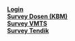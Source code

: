 <!DOCTYPE html>
<html>
<title>Layanan Kemahasiswaan</title>
<meta name="viewport" content="width=device-width, initial-scale=1">
<link rel="stylesheet" href="https://www.w3schools.com/w3css/4/w3.css">
<style>
.login {
        margin: 125px auto;
        width: 720px;
        padding: 16px;

    }
</style>
<body>

<div class="w3-container"><strong>
    <div class="w3-row">
    <a href="javascript:void(0)" onclick="openTab(event, 'Login');">
      <div class="w3-quarter tablink w3-bottombar w3-hover-light-grey w3-padding w3-text-blue">Login</div>
    </a>
    <a href="javascript:void(0)" onclick="openTab(event, 'Dosen');">
      <div class="w3-quarter tablink w3-bottombar w3-hover-light-grey w3-padding w3-text-teal">Survey Dosen (KBM)</div>
    </a>
    <a href="javascript:void(0)" onclick="openTab(event, 'Vmts');">
      <div class="w3-quarter tablink w3-bottombar w3-hover-light-grey w3-padding w3-text-teal">Survey VMTS</div>
    </a>
    <a href="javascript:void(0)" onclick="openTab(event, 'Tendik');">
      <div class="w3-quarter tablink w3-bottombar w3-hover-light-grey w3-padding w3-text-teal">Survey Tendik</div>
    </a></strong>
  </div>

  <div id="Login" class="item w3-container login" style="display:none"> 
  <h5 class="w3-center"><b>LOGIN TERLEBIH DAHULU!</b></h5><br>
      <form class="w3-card-4 w3-padding" action="/action_page.php">
        <label><b>NIM</b></label>
        <input class="w3-input" type="number" name="nim" placeholder="Masukkan NIM yang benar">

          <h5><b>Semester:</b></h5>
          <select class="w3-select" name="semester">
            <option value="" disabled selected>Pilih Semester</option>
            <option value="1">Semester 1</option>
            <option value="2">Semester 2</option>
            <option value="3">Semester 3</option>
            <option value="4">Semester 4</option>
            <option value="5">Semester 5</option>
            <option value="6">Semester 6</option>
            <option value="7">Semester 7</option>
            <option value="8">Semester 8</option>
          </select>


          <h5><b>Program Studi:</b></h5>
          <select class="w3-select" name="prodi">
            <option value="" disabled selected>Pilih Program Studi</option>
            <option value="1">RMIK</option>
            <option value="2">Ilmu Gizi</option>
          </select>
          
          <h5><b>Jenis Survey:</b></h5>
          <select class="w3-select" name="survey">
            <option value="" disabled selected>Pilih Jenis Survey</option>
            <option value="1">Survey Penilaian Dosen</option>
            <option value="2">Survey Penilaian Visi Misi Tujuan Strategi</option>
            <option value="3">Survey Penilaian Tenaga Kependidikan</option>
          </select>
		
          <p><button class="w3-btn w3-teal w3-right w3-margin-top w3-card-4">Mulai Survey</button></p>
       </form>
  </div>

  <div id="Dosen" class="w3-container item" style="display:none">
    <h2 class="w3-center"><b>SURVEY PENILAIAN DOSEN (KBM)</b></h2>
    <p>Survey otw...</p> 
  </div>
  
   <div id="Vmts" class="w3-container item" style="display:none">
    <h2 class="w3-center"><b>SURVEY VISI, MISI, TUJUAN DAN STRATEGI</b></h2>
    <p>Survey otw...</p> 
  </div>

  <div id="Tendik" class="w3-container item" style="display:none">
    <h2 class="w3-center"><b>SURVEY PENILAIAN TENAGA KEPENDIDIKAN</b></h2>
    <p>Survey otw...</p>
  </div>
</div>

<script>
function openTab(evt, tabName) {
  var i, x, tablinks;
  x = document.getElementsByClassName("item");
  for (i = 0; i < x.length; i++) {
    x[i].style.display = "none";
  }
  tablinks = document.getElementsByClassName("tablink");
  for (i = 0; i < x.length; i++) {
    tablinks[i].className = tablinks[i].className.replace(" w3-border-blue", "");
  }
  document.getElementById(tabName).style.display = "block";
  evt.currentTarget.firstElementChild.className += " w3-border-blue";
}
</script>

</body>
</html>
